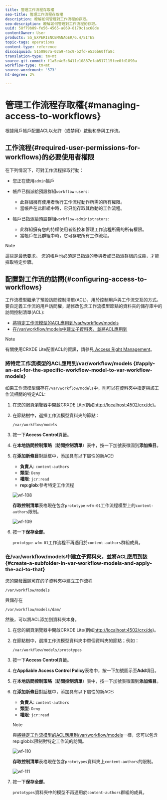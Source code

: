 ```yaml
---
title: 管理工作流程存取權
seo-title: 管理工作流程存取權
description: 瞭解如何管理對工作流程的存取。
seo-description: 瞭解如何管理對工作流程的存取。
uuid: 58f79b89-fe56-4565-a869-8179c1ac68de
contentOwner: User
products: SG_EXPERIENCEMANAGER/6.4/SITES
topic-tags: operations
content-type: reference
discoiquuid: 5150867a-02a9-45c9-b2fd-e536b60ffa8c
translation-type: tm+mt
source-git-commit: f1a5e4c5c8411e10887efab517115fee0fd1890a
workflow-type: tm+mt
source-wordcount: '573'
ht-degree: 2%

---
```



# 管理工作流程存取權{#managing-access-to-workflows}

根據用戶帳戶配置ACL以允許（或禁用）啟動和參與工作流。

## 工作流程{#required-user-permissions-for-workflows}的必要使用者權限

在下列情況下，可對工作流程採取行動：

* 您正在使用`admin`帳戶
* 帳戶已指派給預設群組`workflow-users`:

   * 此群組擁有使用者執行工作流程動作所需的所有權限。
   * 當帳戶在此群組中時，它只能存取其啟動的工作流程。

* 帳戶已指派給預設群組`workflow-administrators`:

   * 此群組擁有您的特權使用者監控和管理工作流程所需的所有權限。
   * 當帳戶在此群組中時，它可存取所有工作流程。

>[!NOTE]
>
>這些是最低要求。 您的帳戶也必須是已指派的參與者或已指派群組的成員，才能採取特定步驟。

## 配置對工作流的訪問{#configuring-access-to-workflows}

工作流模型繼承了預設訪問控制清單(ACL)，用於控制用戶與工作流交互的方式。 要自定義工作流的用戶訪問權，請修改包含工作流模型節點的資料夾的儲存庫中的訪問控制清單(ACL):

* [將特定工作流模型的ACL應用到/var/workflow/models](/help/sites-administering/workflows-managing.md#apply-an-acl-for-the-specific-workflow-model-to-var-workflow-models)
* [在/var/workflow/models中建立子資料夾，並將ACL應用到](/help/sites-administering/workflows-managing.md#create-a-subfolder-in-var-workflow-models-and-apply-the-acl-to-that)

>[!NOTE]
>
>有關使用CRXDE Lite配置ACL的資訊，請參見[ Access Right Management](/help/sites-administering/user-group-ac-admin.md#access-right-management)。

### 將特定工作流模型的ACL應用到/var/workflow/models {#apply-an-acl-for-the-specific-workflow-model-to-var-workflow-models}

如果工作流模型儲存在`/var/workflow/models`中，則可以在資料夾中指定與該工作流相關的特定ACL:

1. 在您的網頁瀏覽器中開啟CRXDE Lite(例如[http://localhost:4502/crx/de](http://localhost:4502/crx/de))。
1. 在節點樹中，選擇工作流模型資料夾的節點：

   `/var/workflow/models`

1. 按一下&#x200B;**Access Control**&#x200B;頁籤。
1. 在&#x200B;**本地訪問控制策略**（**訪問控制清單**）表中，按一下加號表徵圖到&#x200B;**添加條目**。
1. 在&#x200B;**添加新條目**&#x200B;對話框中，添加具有以下屬性的新ACE:

   * **負責人**:  `content-authors`
   * **類型**:  `Deny`
   * **權限**:  `jcr:read`
   * **rep:glob**:參考特定工作流程

   ![wf-108](assets/wf-108.png)

   **存取控制清單**&#x200B;表格現在包含`prototype-wfm-01`工作流程模型上的`content-authors`限制。

   ![wf-109](assets/wf-109.png)

1. 按一下&#x200B;**保存全部**。

   `prototype-wfm-01`工作流程不再適用於`content-authors`群組成員。

### 在/var/workflow/models中建立子資料夾，並將ACL應用到該{#create-a-subfolder-in-var-workflow-models-and-apply-the-acl-to-that}

您的[開發團隊可在](/help/sites-developing/workflows-models.md#creating-a-new-workflow)的子資料夾中建立工作流程

`/var/workflow/models`

與儲存在

`/var/workflow/models/dam/`

然後，可以將ACL添加到資料夾本身。

1. 在您的網頁瀏覽器中開啟CRXDE Lite(例如[http://localhost:4502/crx/de](http://localhost:4502/crx/de))。
1. 在節點樹中，選擇工作流模型資料夾中單個資料夾的節點；例如：

   `/var/workflow/models/prototypes`

1. 按一下&#x200B;**Access Control**&#x200B;頁籤。
1. 在&#x200B;**Appliable Access Control Policy**&#x200B;表格中，按一下加號圖示至&#x200B;**Add**&#x200B;項目。
1. 在&#x200B;**本地訪問控制策略**（**訪問控制清單**）表中，按一下加號表徵圖到&#x200B;**添加條目**。
1. 在&#x200B;**添加新條目**&#x200B;對話框中，添加具有以下屬性的新ACE:

   * **負責人**:  `content-authors`
   * **類型**:  `Deny`
   * **權限**:  `jcr:read`

   >[!NOTE]
   >
   >與[將特定工作流模型的ACL應用到/var/workflow/models](/help/sites-administering/workflows-managing.md#apply-an-acl-for-the-specific-workflow-model-to-var-workflow-models)一樣，您可以包含rep:glob以限制對特定工作流的訪問。

   ![wf-110](assets/wf-110.png)

   **存取控制清單**&#x200B;表格現在包含`prototypes`資料夾上`content-authors`的限制。

   ![wf-111](assets/wf-111.png)

1. 按一下&#x200B;**保存全部**。

   `prototypes`資料夾中的模型不再適用於`content-authors`群組的成員。

